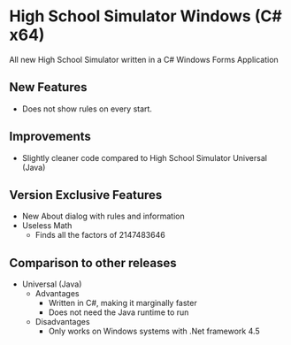 # High School Simulator Windows (C# x64)

All new High School Simulator written in a C# Windows Forms Application

## New Features
* Does not show rules on every start.

## Improvements
* Slightly cleaner code compared to High School Simulator Universal (Java)

## Version Exclusive Features
* New About dialog with rules and information
* Useless Math
  * Finds all the factors of 2147483646
  
 ## Comparison to other releases
* Universal (Java)
  * Advantages
    * Written in C#, making it marginally faster
    * Does not need the Java runtime to run
  * Disadvantages
    * Only works on Windows systems with .Net framework 4.5
